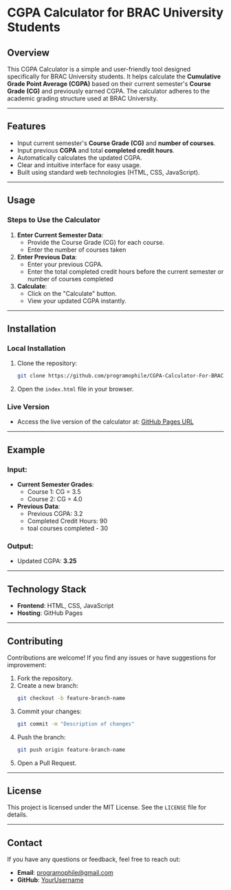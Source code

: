# CGPA Calculator for BRAC University Students

## Overview
This CGPA Calculator is a simple and user-friendly tool designed specifically for BRAC University students. It helps calculate the **Cumulative Grade Point Average (CGPA)** based on their current semester's **Course Grade (CG)** and previously earned CGPA. The calculator adheres to the academic grading structure used at BRAC University.

---

## Features
- Input current semester's **Course Grade (CG)** and **number of courses**.
- Input previous **CGPA** and total **completed credit hours**.
- Automatically calculates the updated CGPA.
- Clear and intuitive interface for easy usage.
- Built using standard web technologies (HTML, CSS, JavaScript).

---

## Usage
### Steps to Use the Calculator
1. **Enter Current Semester Data**:
   - Provide the Course Grade (CG) for each course.
   - Enter the number of courses taken
2. **Enter Previous Data**:
   - Enter your previous CGPA.
   - Enter the total completed credit hours before the current semester or number of courses completed
3. **Calculate**:
   - Click on the "Calculate" button.
   - View your updated CGPA instantly.

---

## Installation
### Local Installation
1. Clone the repository:
   ```bash
   git clone https://github.com/programophile/CGPA-Calculator-For-BRAC-University-Students-BRACU
   ```
2. Open the `index.html` file in your browser.

### Live Version
- Access the live version of the calculator at: [GitHub Pages URL](https://programophile.github.io/CGPA-Calculator-For-BRAC-University-Students-BRACU/)

---

## Example
### Input:
- **Current Semester Grades**:
  - Course 1: CG = 3.5
  - Course 2: CG = 4.0
- **Previous Data**:
  - Previous CGPA: 3.2
  - Completed Credit Hours: 90
  - toal courses completed - 30

### Output:
- Updated CGPA: **3.25**

---

## Technology Stack
- **Frontend**: HTML, CSS, JavaScript
- **Hosting**: GitHub Pages

---

## Contributing
Contributions are welcome! If you find any issues or have suggestions for improvement:
1. Fork the repository.
2. Create a new branch:
   ```bash
   git checkout -b feature-branch-name
   ```
3. Commit your changes:
   ```bash
   git commit -m "Description of changes"
   ```
4. Push the branch:
   ```bash
   git push origin feature-branch-name
   ```
5. Open a Pull Request.

---

## License
This project is licensed under the MIT License. See the `LICENSE` file for details.

---

## Contact
If you have any questions or feedback, feel free to reach out:
- **Email**: programophile@gmail.com
- **GitHub**: [YourUsername](https://github.com/programophile)

